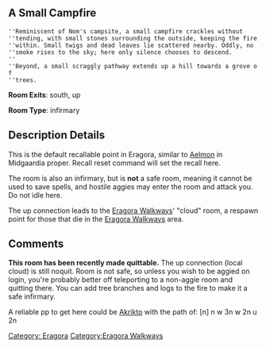 ## A Small Campfire

`''Reminiscent of Nom's campsite, a small campfire crackles without`  
`''tending, with small stones surrounding the outside, keeping the fire`  
`''within. Small twigs and dead leaves lie scattered nearby. Oddly, no`  
`''smoke rises to the sky; here only silence chooses to descend.`  
`''`  
`''Beyond, a small scraggly pathway extends up a hill towards a grove of`  
`''trees.`

**Room Exits**: south, up

**Room Type**: infirmary

## Description Details

This is the default recallable point in Eragora, similar to
[Aelmon](Aelmon "wikilink") in Midgaardia proper. Recall reset command
will set the recall here.

The room is also an infirmary, but is **not** a safe room, meaning it
cannot be used to save spells, and hostile aggies may enter the room and
attack you. Do not idle here.

The up connection leads to the [Eragora
Walkways](:Category:Eragora_Walkways "wikilink")' "cloud" room, a
respawn point for those that die in the [Eragora
Walkways](:Category:Eragora_Walkways "wikilink") area.

## Comments

**This room has been recently made quittable.** The up connection (local
cloud) is still noquit. Room is not safe, so unless you wish to be
aggied on login, you're probably better off teleporting to a non-aggie
room and quitting there. You can add tree branches and logs to the fire
to make it a safe infirmary.

A reliable pp to get here could be [Akrikto](Akrikto "wikilink") with
the path of: \[n\] n w 3n w 2n u 2n

[Category: Eragora](Category:_Eragora "wikilink") [Category:Eragora
Walkways](Category:Eragora_Walkways "wikilink")
